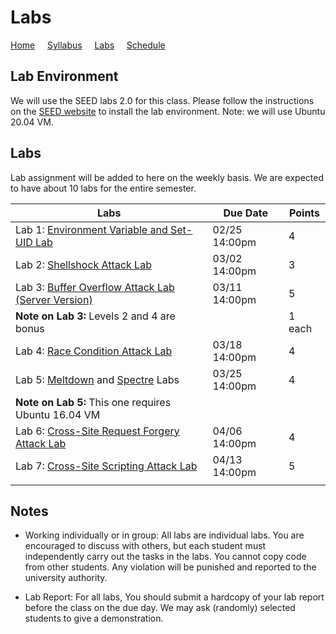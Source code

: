 # Labs

[Home](./index.md) &nbsp;&nbsp;&nbsp; [Syllabus](./syllabus.md)  &nbsp;&nbsp;&nbsp; [Labs](./labs.md) &nbsp;&nbsp;&nbsp; [Schedule](./schedule.md)

## Lab Environment

We will use the SEED labs 2.0 for this class. Please follow the instructions
on the [SEED website](https://seedsecuritylabs.org/labsetup.html) to install
the lab environment. Note: we will use Ubuntu 20.04 VM.

## Labs

Lab assignment will be added to here on the weekly basis. We are expected to have 
about 10 labs for the entire semester. 


| Labs   | Due Date | Points |
| ---    | ---      | ---    |
| Lab 1: [Environment Variable and Set-UID Lab](https://seedsecuritylabs.org/Labs_20.04/Software/Environment_Variable_and_SetUID/)    |  02/25 14:00pm |  4  |
| Lab 2: [Shellshock Attack Lab](https://seedsecuritylabs.org/Labs_20.04/Software/Shellshock/)  | 03/02 14:00pm |  3  |
| Lab 3: [Buffer Overflow Attack Lab (Server Version)](https://seedsecuritylabs.org/Labs_20.04/Software/Buffer_Overflow_Server/)  |  03/11 14:00pm |  5  |
| **Note on Lab 3:** Levels 2 and 4 are bonus |   | 1 each  |
| Lab 4: [Race Condition Attack Lab](https://seedsecuritylabs.org/Labs_20.04/Software/Race_Condition/) | 03/18 14:00pm | 4 |
| Lab 5: [Meltdown](https://seedsecuritylabs.org/Labs_20.04/System/Meltdown_Attack/) and [Spectre](https://seedsecuritylabs.org/Labs_20.04/System/Spectre_Attack/) Labs| 03/25 14:00pm | 4 |
| **Note on Lab 5:** This one requires Ubuntu 16.04 VM |   | |
| Lab 6: [Cross-Site Request Forgery Attack Lab](https://seedsecuritylabs.org/Labs_20.04/Web/Web_CSRF_Elgg/) | 04/06 14:00pm | 4 |
| Lab 7: [Cross-Site Scripting Attack Lab](https://seedsecuritylabs.org/Labs_20.04/Web/Web_XSS_Elgg/) | 04/13 14:00pm | 5 |
|  |   ||

## Notes

 - Working individually or in group: All labs are individual labs. You are 
   encouraged to discuss with others, but each student must independently
   carry out the tasks in the labs. You cannot copy code from other students.
   Any violation will be punished and reported to the university authority.

 - Lab Report: For all labs, You should submit a hardcopy of your lab report
 before the class on the due day. We may ask (randomly) selected students to
 give a demonstration.
